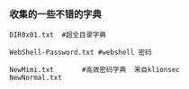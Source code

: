 ### 收集的一些不错的字典
```
DIR0x01.txt  #超全目录字典

WebShell-Password.txt #webshell 密码

NewMimi.txt       #高效密码字典  来自klionsec
NewNormal.txt
```
